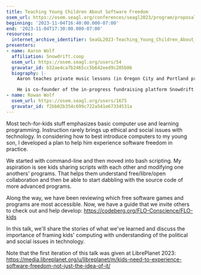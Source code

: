 ```yaml
---
title: Teaching Young Children About Software Freedom
osem_url: https://osem.seagl.org/conferences/seagl2023/program/proposals/987
beginning: '2023-11-04T16:40:00.000-07:00'
end: '2023-11-04T17:30:00.000-07:00'
resources:
  internet_archive_identifier: SeaGL2023-Teaching_Young_Children_About_Software_Freedom
presenters:
- name: Aaron Wolf
  affiliation: Snowdrift.coop
  osem_url: https://osem.seagl.org/users/54
  gravatar_id: b32ae4ca7b2465cc5b642eed9c285b06
  biography: |-
    Aaron teaches private music lessons (in Oregon City and Portland prior to covid, now online via Jitsi Meet) and is otherwise an activist and advocate for Free Culture and Free Software.

    He is co-founder of the in-progress fundraising platform Snowdrift.coop, which aims to support widespread community patronage of freely-licensed creative works.
- name: Rowan Wolf
  osem_url: https://osem.seagl.org/users/1675
  gravatar_id: f2bb02b354c699c722a541e67334531a
---
```


Most tech-for-kids stuff emphasizes basic computer use and learning programming. Instruction rarely brings up ethical and social issues with technology. In considering how to best introduce computers to my young son, I developed a plan to help him experience software freedom in practice.

We started with command-line and then moved into bash scripting. My aspiration is see kids sharing scripts with each other and modifying one anothers' programs. That helps them understand free/libre/open collaboration and then be able to start dabbling with the source code of more advanced programs.

Along the way, we have been reviewing which free software games and programs are most accessible. Now, we have a guide that we invite others to check out and help develop: <https://codeberg.org/FLO-Conscience/FLO-kids>

In this talk, we'll share the stories of what we've learned and discuss the importance of framing kids' computing with understanding of the political and social issues in technology.

Note that the first iteration of this talk was given at LibrePlanet 2023: <https://media.libreplanet.org/u/libreplanet/m/kids-need-to-experience-software-freedom-not-just-the-idea-of-it/>
